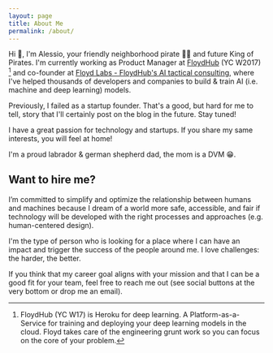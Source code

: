 ```yaml
---
layout: page
title: About Me
permalink: /about/
---
```


Hi 👋, I'm Alessio, your friendly neighborhood pirate 🏴‍☠️ and future King of Pirates. I'm currently working as Product Manager at [FloydHub](https://www.floydhub.com/) (YC W2017) [^1] and co-founder at [Floyd Labs - FloydHub's AI tactical consulting](https://www.floydlabs.ai/), where I've helped thousands of developers and companies to build & train AI (i.e. machine and deep learning) models.

Previously, I failed as a startup founder. That's a good, but hard for me to tell, story that I'll certainly post on the blog in the future. Stay tuned!

I have a great passion for technology and startups. If you share my same interests, you will feel at home!

I'm a proud labrador & german shepherd dad, the mom is a DVM 😁.

## Want to hire me?

I’m committed to simplify and optimize the relationship between humans and machines because I dream of a world more safe, accessible, and fair if technology will be developed with the right processes and approaches (e.g. human-centered design). 

I'm the type of person who is looking for a place where I can have an impact and trigger the success of the people around me. I love challenges: the harder, the better.

If you think that my career goal aligns with your mission and that I can be a good fit for your team, feel free to reach me out (see social buttons at the very bottom or drop me an email).

[^1]: FloydHub (YC W17) is Heroku for deep learning. A Platform-as-a-Service for training and deploying your deep learning models in the cloud. Floyd takes care of the engineering grunt work so you can focus on the core of your problem.
